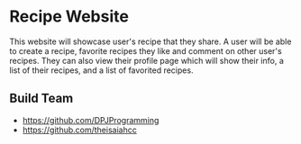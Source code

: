 # Recipe Website

This website will showcase user's recipe that they share. A user will be able to create a recipe, favorite recipes they like and comment on other user's recipes. They can also view their profile page which will show their info, a list of their recipes, and a list of favorited recipes.

## Build Team
- https://github.com/DPJProgramming
- https://github.com/theisaiahcc
